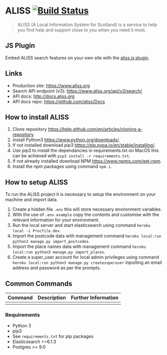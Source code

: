 # ALISS [![Build Status](https://travis-ci.org/aliss/ALISS.svg?branch=master)](https://travis-ci.org/aliss/ALISS)

> ALISS (A Local Information System for Scotland) is a service to help you find help and support close to you when you need it most.

## JS Plugin

Embed ALISS search features on your own site with the [aliss.js plugin](https://github.com/aliss/aliss.js).

## Links

- Production site: https://www.aliss.org
- Search API endpoint (v3): https://www.aliss.org/api/v3/search/
- API docs: http://docs.aliss.org
- API docs repo: https://github.com/aliss/Docs

## How to install ALISS
1. Clone repository https://help.github.com/en/articles/cloning-a-repository.
2. Install Python3 https://www.python.org/downloads/.
3. If not installed download pip3 https://pip.pypa.io/en/stable/installing/.
4. Use pip3 to install the dependancies in requirements.txt on MacOS this can be achieved with `pip3 install -r requirements.txt`.
5. If not already installed download NPM https://www.npmjs.com/get-npm.
6. Install the npm packages using command `npm i`.

## How to setup ALISS
To run the ALISS project it is necessary to setup the environment on your machine and import data.
1. Create a hidden file `.env` this will store necessary environment variables.
2. With the use of `.env.example` copy the contents and customise with the relevant information for your environment.
3. Run the local server and start elasticsearch using command `heroku local -i Procfile.dev`.
4. Import the postcode data with management command `heroku local:run python3 manage.py import_postcodes`.
5. Import the place names data with management command `heroku local:run python3 manage.py import_places`.
6. Create a super_user account for local admin privileges using command `heroku local:run python3 manage.py createsuperuser` inputting an email address and password as per the prompts.

## Common Commands
|Command|Description|Further Information|
|-------|-----------|-------------------|
|       |           |                   |




### Requirements

- Python 3
- pip3
- See `requirements.txt` for pip packages
- Elasticsearch >=6.1.3
- Postgres >= 9.0
